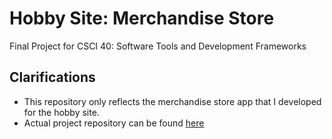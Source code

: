 # Hobby Site: Merchandise Store 
Final Project for CSCI 40: Software Tools and Development Frameworks

## Clarifications 
- This repository only reflects the merchandise store app that I developed for the hobby site.
- Actual project repository can be found [here](https://github.com/jaiCorpuz/hobbysite-F-12)
